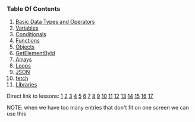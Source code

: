 ### Table Of Contents

1. [Basic Data Types and Operators](#basic-data-types)
1. [Variables](#variables)
1. [Conditionals](#if)
1. [Functions](#functions)
1. [Objects](#objects)
1. [GetElementById](#get-element)
1. [Arrays](#arrays)
1. [Loops](#loops)
1. [JSON](#JSON)
1. [fetch](#fetch)
1. [Libraries](#libraries)

Direct link to lessons: [1](#lesson1) [2](#lesson2) [3](#lesson3) [4](#lesson4) [5](#lesson5) [6](#lesson6) [7](#lesson7) [8](#lesson8) [9](#lesson9) [10](#lesson10) [11](#lesson11) [12](#lesson12) [13](#lesson13) [14](#lesson14) [15](#lesson15) [16](#lesson16) [17](#lesson17)

NOTE: when we have too many entries that don't fit on one screen we can use this <!-- .slide: style="font-size:80%" -->
